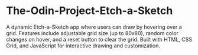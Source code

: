 # The-Odin-Project-Etch-a-Sketch
A dynamic Etch-a-Sketch app where users can draw by hovering over a grid. Features include adjustable grid size (up to 80x80), random color changes on hover, and a reset button to clear the grid. Built with HTML, CSS Grid, and JavaScript for interactive drawing and customization.
